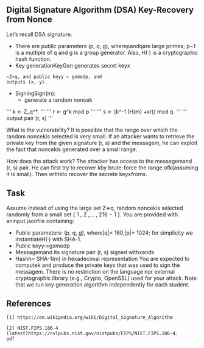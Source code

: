 ## Digital Signature Algorithm (DSA) Key-Recovery from Nonce

Let’s recall DSA signature.

- There are public parameters (p, q, g), wherepandqare large primes; p−1 is a multiple of q
    and g is a group generator. Also, H(·) is a cryptographic hash function.
- Key generationKeyGen generates secret keyx

```
←Z∗q, and public keyy ← gxmodp, and
outputs (x, y).
```
- SigningSign(m):
    - generate a random noncek 

''' 
k ← Z_q^*. 
'''
''' 
r ← g^k mod p 
'''
''' 
s ← (k^-1 (H(m) +xr)) mod q. 
'''
''' 
output pair (r, s) 
'''

What is the vulnerability?
It is possible that the range over which the random noncekis selected is very small. If an
attacker wants to retrieve the private key from the given signature (r, s) and the messagem, he
can exploit the fact that noncekis generated over a small range.

How does the attack work?
The attacker has access to the messagemand (r, s) pair. He can first try to recover kby
brute-force the range ofk(assuming it is small). Then withkto recover the secrete keyxfroms.

## Task

Assume instead of using the large set Z∗q, random noncekis selected randomly from a small set
{ 1 , 2 ,... , 216 − 1 }. You are provided with aninput.jsonfile containing:

- Public parameters: (p, q, g), where|q|= 160,|p|= 1024; for simplicity we instantiateH(·)
    with SHA-1.
- Public keyy:=gxmodp
- Messagemand its signature pair (r, s) signed withxandk
- Hashh= SHA-1(m) in hexadecimal representation
You are expected to computek and produce the private keyx that was used to sign the
messagem. There is no restriction on the language nor external cryptographic library (e.g., Crypto,
OpenSSL) used for your attack. Note that we run key generation algorithm independently for each
student.


## References

```
[1] https://en.wikipedia.org/wiki/Digital_Signature_Algorithm
```
```
[2] NIST.FIPS.186-4 (latest)https://nvlpubs.nist.gov/nistpubs/FIPS/NIST.FIPS.186-4.
pdf
```
